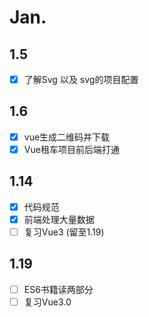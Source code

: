 # Jan.

## 1.5

- [x] 了解Svg  以及 svg的项目配置

## 1.6

- [x] vue生成二维码并下载 
- [x] Vue租车项目前后端打通

## 1.14

- [x] 代码规范
- [x] 前端处理大量数据
- [ ] 复习Vue3    (留至1.19)

## 1.19

- [ ] ES6书籍读两部分
- [ ] 复习Vue3.0
